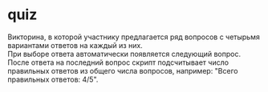 # quiz
Викторина, в которой участнику предлагается ряд вопросов с четырьмя вариантами ответов на каждый из них.<br>
При выборе ответа автоматически появляется следующий вопрос.<br>
После ответа на последний вопрос скрипт подсчитывает число правильных ответов из общего числа вопросов, например: "Всего правильных ответов: 4/5".
